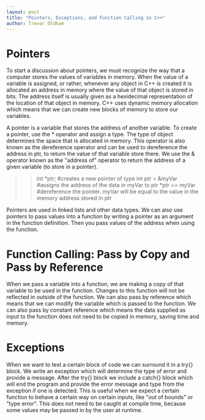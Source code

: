```yaml
---
layout: post
title: "Pointers, Exceptions, and Function Calling in C++"
author: Trevor Oldham
---
```

# Pointers
To start a discussion about pointers, we must recognize the way that a computer stores the values of variables in memory. When the value of a variable is assigned, or rather, whenever any object in C++ is created it is allocated an address in memory where the value of that object is stored in bits. The address itself is usually given as a hexidecimal representation of the location of that object in memory. C++ uses dynamic memory allocation which means that we can create new blocks of memory to store our variables.

A pointer is a variable that stores the address of another variable. To create a pointer, use the * operator and assign a type. The type of object determines the space that is allocated in memory. This operator is also known as the dereference operator and can be used to dereference the address in ptr, to return the value of that variable store there. We use the & operator known as the "address of" operator to return the address of a given variable (to store in a pointer).

>> int *ptr; #creates a new pointer of type int
>> ptr = &myVar     #assigns the address of the data in myVar to ptr
>> *ptr == myVar     #dereference the pointer. myVar will be equal to the value in the memory address stored in ptr

Pointers are used in linked lists and other data types. We can also use pointers to pass values into a function by writing a pointer as an argument in the function definition. Then you pass values of the address when using the function. 

# Function Calling: Pass by Copy and Pass by Reference
When we pass a variable into a function, we are making a copy of that variable to be used in the function. Changes to this function will not be reflected in outside of the function. We can also pass by reference which means that we can modify the variable which is passed to the function. We can also pass by constant reference which means the data supplied as input to the function does not need to be copied in memory, saving time and memory.

# Exceptions
When we want to test a certain block of code we can surround it in a try{} block. We write an exception which will determine the type of error and provide a message. After the try{} block we include a catch{} block which will end the program and provide the error message and type from the exception if one is detected. This is useful when we expect a certain function to behave a certain way on certain inputs, like "out of bounds" or "type error". This does not need to be caught at compile time, because some values may be passed in by the user at runtime.





